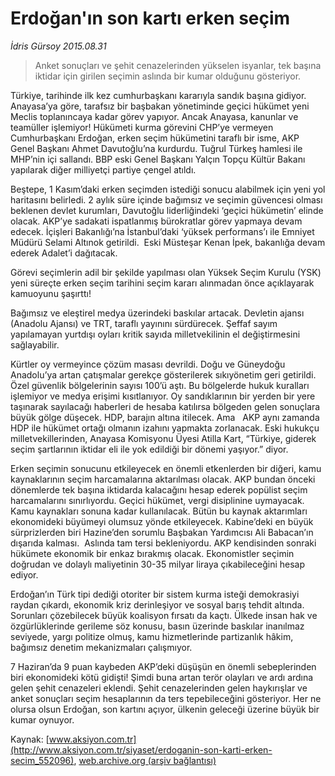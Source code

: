 # Erdoğan'ın son kartı erken seçim

*İdris Gürsoy 2015.08.31*

<div class="pNewsDetailMainContent ctx_content" itemprop="articleBody">
 <blockquote>
  <p>
   Anket sonuçları ve şehit cenazelerinden yükselen isyanlar, tek başına iktidar için girilen seçimin aslında bir kumar olduğunu gösteriyor.
  </p>
 </blockquote>
 <p>
  Türkiye, tarihinde ilk kez cumhurbaşkanı kararıyla sandık başına gidiyor. Anayasa’ya göre, tarafsız bir başbakan yönetiminde geçici hükümet yeni Meclis toplanıncaya kadar görev yapıyor. Ancak Anayasa, kanunlar ve teamüller işlemiyor! Hükümeti kurma görevini CHP’ye vermeyen Cumhurbaşkanı Erdoğan, erken seçim hükümetini taraflı bir isme, AKP Genel Başkanı Ahmet Davutoğlu’na kurdurdu. Tuğrul Türkeş hamlesi ile MHP’nin içi sallandı. BBP eski Genel Başkanı Yalçın Topçu Kültür Bakanı yapılarak diğer milliyetçi partiye çengel atıldı.
 </p>
 <p>
  Beştepe, 1 Kasım’daki erken seçimden istediği sonucu alabilmek için yeni yol haritasını belirledi. 2 aylık süre içinde bağımsız ve seçimin güvencesi olması beklenen devlet kurumları, Davutoğlu liderliğindeki ‘geçici hükümetin’ elinde olacak. AKP’ye sadakati ispatlanmış bürokratlar görev yapmaya devam edecek. İçişleri Bakanlığı’na İstanbul’daki ‘yüksek performans’ı ile Emniyet Müdürü Selami Altınok getirildi.  Eski Müsteşar Kenan İpek, bakanlığa devam ederek Adalet’i dağıtacak.
 </p>
 <p>
  Görevi seçimlerin adil bir şekilde yapılması olan Yüksek Seçim Kurulu (YSK) yeni süreçte erken seçim tarihini seçim kararı alınmadan önce açıklayarak kamuoyunu şaşırttı!
 </p>
 <p>
  Bağımsız ve eleştirel medya üzerindeki baskılar artacak. Devletin ajansı (Anadolu Ajansı) ve TRT, taraflı yayınını sürdürecek. Şeffaf sayım yapılamayan yurtdışı oyları kritik sayıda milletvekilinin el değiştirmesini sağlayabilir.
 </p>
 <p>
  Kürtler oy vermeyince çözüm masası devrildi. Doğu ve Güneydoğu Anadolu’ya artan çatışmalar gerekçe gösterilerek sıkıyönetim geri getirildi. Özel güvenlik bölgelerinin sayısı 100’ü aştı. Bu bölgelerde hukuk kuralları işlemiyor ve medya erişimi kısıtlanıyor. Oy sandıklarının bir yerden bir yere taşınarak sayılacağı haberleri de hesaba katılırsa bölgeden gelen sonuçlara büyük gölge düşecek. HDP, barajın altına itilecek. Ama   AKP aynı zamanda HDP ile hükümet ortağı olmanın izahını yapmakta zorlanacak. Eski hukukçu milletvekillerinden, Anayasa Komisyonu Üyesi Atilla Kart, “Türkiye, giderek seçim şartlarının iktidar eli ile yok edildiği bir dönemi yaşıyor.” diyor.
 </p>
 <p>
  Erken seçimin sonucunu etkileyecek en önemli etkenlerden bir diğeri, kamu kaynaklarının seçim harcamalarına aktarılması olacak. AKP bundan önceki dönemlerde tek başına iktidarda kalacağını hesap ederek popülist seçim harcamalarını sınırlıyordu. Geçici hükümet, vergi disiplinine uymayacak. Kamu kaynakları sonuna kadar kullanılacak. Bütün bu kaynak aktarımları ekonomideki büyümeyi olumsuz yönde etkileyecek. Kabine’deki en büyük sürprizlerden biri Hazine’den sorumlu Başbakan Yardımcısı Ali Babacan’ın dışarıda kalması.  Aslında tam tersi bekleniyordu. AKP kendisinden sonraki hükümete ekonomik bir enkaz bırakmış olacak. Ekonomistler seçimin doğrudan ve dolaylı maliyetinin 30-35 milyar liraya çıkabileceğini hesap ediyor.
 </p>
 <p>
  Erdoğan’ın Türk tipi dediği otoriter bir sistem kurma isteği demokrasiyi raydan çıkardı, ekonomik kriz derinleşiyor ve sosyal barış tehdit altında. Sorunları çözebilecek büyük koalisyon fırsatı da kaçtı. Ülkede insan hak ve özgürlüklerinde gerileme söz konusu, basın üzerinde baskılar inanılmaz seviyede, yargı politize olmuş, kamu hizmetlerinde partizanlık hâkim, bağımsız denetim mekanizmaları çalışmıyor.
 </p>
 <p>
  7 Haziran’da 9 puan kaybeden AKP’deki düşüşün en önemli sebeplerinden biri ekonomideki kötü gidişti! Şimdi buna artan terör olayları ve ardı ardına gelen şehit cenazeleri eklendi. Şehit cenazelerinden gelen haykırışlar ve anket sonuçları seçim hesaplarının da ters tepebileceğini gösteriyor. Her ne olursa olsun Erdoğan, son kartını açıyor, ülkenin geleceği üzerine büyük bir kumar oynuyor.
 </p>
</div>


Kaynak: [www.aksiyon.com.tr](http://www.aksiyon.com.tr/siyaset/erdoganin-son-karti-erken-secim_552096), [web.archive.org (arşiv bağlantısı)](http://web.archive.org/web/20151229082551/http://www.aksiyon.com.tr/siyaset/erdoganin-son-karti-erken-secim_552096)

